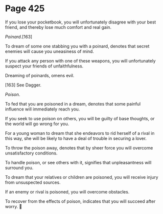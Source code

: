# Page 425
If you lose your pocketbook, you will unfortunately disagree with your
best friend, and thereby lose much comfort and real gain.


_Poinard_.[163]


To dream of some one stabbing you with a poinard, denotes that secret
enemies will cause you uneasiness of mind.


If you attack any person with one of these weapons, you will unfortunately
suspect your friends of unfaithfulness.


Dreaming of poinards, omens evil.



[163] See Dagger.


_Poison_.


To fed that you are poisoned in a dream, denotes that some painful
influence will immediately reach you.


If you seek to use poison on others, you will be guilty of base thoughts,
or the world will go wrong for you.


For a young woman to dream that she endeavors to rid herself
of a rival in this way, she will be likely to have a deal
of trouble in securing a lover.


To throw the poison away, denotes that by sheer force you
will overcome unsatisfactory conditions.


To handle poison, or see others with it, signifies that unpleasantness
will surround you.


To dream that your relatives or children are poisoned, you will receive
injury from unsuspected sources.


If an enemy or rival is poisoned, you will overcome obstacles.


To recover from the effects of poison, indicates that you
will succeed after worry.
